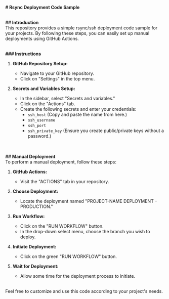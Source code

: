 **# Rsync Deployment Code Sample**
<br><br>

**## Introduction**
<br>
This repository provides a simple rsync/ssh deployment code sample for your projects. By following these steps, you can easily set up manual deployments using GitHub Actions.
<br><br>

**### Instructions**
<br>
1. **GitHub Repository Setup:**
   - Navigate to your GitHub repository.
   - Click on "Settings" in the top menu.

2. **Secrets and Variables Setup:**
   - In the sidebar, select "Secrets and variables."
   - Click on the "Actions" tab.
   - Create the following secrets and enter your credentials:
      - `ssh_host` (Copy and paste the name from here.)
      - `ssh_username`
      - `ssh_port`
      - `ssh_private_key` (Ensure you create public/private keys without a password.)
<br><br><br>


**## Manual Deployment**
<br>
To perform a manual deployment, follow these steps:
<br>
1. **GitHub Actions:**
   - Visit the "ACTIONS" tab in your repository.

2. **Choose Deployment:**
   - Locate the deployment named "PROJECT-NAME DEPLOYMENT - PRODUCTION."

3. **Run Workflow:**
   - Click on the "RUN WORKFLOW" button.
   - In the drop-down select menu, choose the branch you wish to deploy.

4. **Initiate Deployment:**
   - Click on the green "RUN WORKFLOW" button.

5. **Wait for Deployment:**
   - Allow some time for the deployment process to initiate.
<br><br>

Feel free to customize and use this code according to your project's needs.
